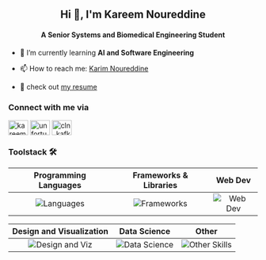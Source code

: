 <h2 align="center">Hi 👋, I'm Kareem Noureddine</h2>
<h4 align="center">A Senior Systems and Biomedical Engineering Student</h4>

- 🌱 I’m currently learning **AI and Software Engineering**

- 📫 How to reach me: <a href="mailto:kareem.noureddine02@gmail.com">Karim Noureddine</a>

- 🌠 check out <a href="https://drive.google.com/file/d/1DQbn9ZfPXJGzGkztJYE0Xs_c6RKPALx2/view?usp=sharing">my resume</a>

<h3 align="left">Connect with me via</h3>
<p align="left">
<a href="https://www.linkedin.com/in/kareem-noureddine-492076233/" target="blank"><img align="center" src="https://raw.githubusercontent.com/rahuldkjain/github-profile-readme-generator/master/src/images/icons/Social/linked-in-alt.svg" alt="kareem-salah-492076233/" height="30" width="40" /></a>
<a href="https://instagram.com/unfortunate_kafka/" target="blank"><img align="center" src="https://raw.githubusercontent.com/rahuldkjain/github-profile-readme-generator/master/src/images/icons/Social/instagram.svg" alt="unfortunate_kafka/" height="30" width="40" /></a>
<a href="https://codeforces.com/profile/cln_kafka" target="blank"><img align="center" src="https://raw.githubusercontent.com/rahuldkjain/github-profile-readme-generator/master/src/images/icons/Social/codeforces.svg" alt="cln_kafka" height="30" width="40" /></a>
</p>

<h3 align="left">Toolstack 🛠️</h3>

<div align="center">

| Programming Languages | Frameworks & Libraries | Web Dev |
| :-: | :-: | :-: |
| ![Languages](https://go-skill-icons.vercel.app/api/icons?i=c,cpp,python,dart&titles=true) | ![Frameworks](https://go-skill-icons.vercel.app/api/icons?i=qt,flutter,eclipse,postman&titles=true) | ![Web Dev](https://go-skill-icons.vercel.app/api/icons?i=html,css,bootstrap,flask&titles=true) |

| Design and Visualization | Data Science | Other
| :-: | :-: | :-: |
| ![Design and Viz](https://go-skill-icons.vercel.app/api/icons?i=blender,photoshop,figma&titles=true) | ![Data Science](https://go-skill-icons.vercel.app/api/icons?i=matlab,pandas,numpy,scipy,matplotlib,opencv&titles=true) | ![Other Skills](https://go-skill-icons.vercel.app/api/icons?i=anss,firebase,arduino&titles=true) |

</div>
